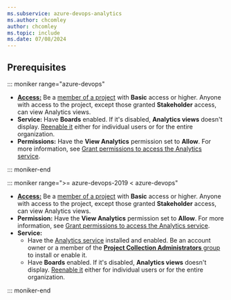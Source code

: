 ```yaml
---
ms.subservice: azure-devops-analytics
ms.author: chcomley
author: chcomley
ms.topic: include
ms.date: 07/08/2024
---
```


<a id="prerequisites">  </a>

## Prerequisites  

::: moniker range="azure-devops"

- [**Access:**](../../organizations/security/access-levels.md) Be a [member of a project](../../organizations/accounts/add-organization-users.md) with **Basic** access or higher. Anyone with access to the project, except those granted **Stakeholder** access, can view Analytics views.
- **Service:** Have **Boards** enabled. If it's disabled, **Analytics views** doesn't display. [Reenable it](../../organizations/settings/set-services.md) either for individual users or for the entire organization.
- **Permissions:** Have the **View Analytics** permission set to **Allow**. For more information, see [Grant permissions to access the Analytics service](../powerbi/analytics-security.md).

::: moniker-end

::: moniker range=">= azure-devops-2019 < azure-devops"

- [**Access:**](../../organizations/security/access-levels.md) Be a [member of a project](../../organizations/security/add-users-team-project.md) with **Basic** access or higher. Anyone with access to the project, except those granted **Stakeholder** access, can view Analytics views.
- **Permission:** Have the **View Analytics** permission set to **Allow**. For more information, see [Grant permissions to access the Analytics service](../powerbi/analytics-security.md).
- **Service:** 
  - Have the [Analytics service](../dashboards/analytics-extension.md) installed and enabled. Be an account owner or a member of the [**Project Collection Administrators** group](../../organizations/security/change-organization-collection-level-permissions.md) to install or enable it. 
  - Have **Boards** enabled. If it's disabled, **Analytics views** doesn't display. [Reenable it](../../organizations/settings/set-services.md) either for individual users or for the entire organization.

::: moniker-end
